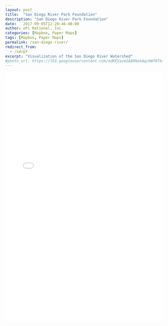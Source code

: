 ```yaml
---
layout: post
title:  "San Diego River Park Foundation"
description: "San Diego River Park Foundation"
date:   2017-09-05T12:20:46-08:00
author: ePi Rational, Inc.
categories: [Mapbox, Paper Maps]
tags: [Mapbox, Paper Maps]
permalink: /san-diego-river/
redirect_from:
  - /sdrpf
excerpt: "Visualization of the San Diego River Watershed"
#photo_url: https://lh3.googleusercontent.com/odKEVavm2A89NahAqcKWfRTksrGtVJO9SdfN41hSjL2Brz0rXDXh-tkmRcSvRDifFjA=h150
---
```




<iframe allowfullscreen="true" width = "100%" height = "800" frameborder="0" src="/Volksmaps/sdrpf">
  <p>Your browser does not support iframes.</p>
</iframe>
